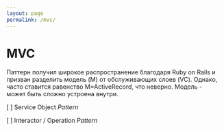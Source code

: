 ```yaml
---
layout: page
permalink: /mvc/
---
```


# MVC

Паттерн получил широкое распространение благодаря Ruby on Rails и призван разделить модель (M) от обслуживающих слоев (VC). Однако, часто ставится равенство M=ActiveRecord, что неверно. Модель - может быть сложно устроена внутри.

[ ] Service Object *Pattern*

[ ] Interactor / Operation *Pattern* 

